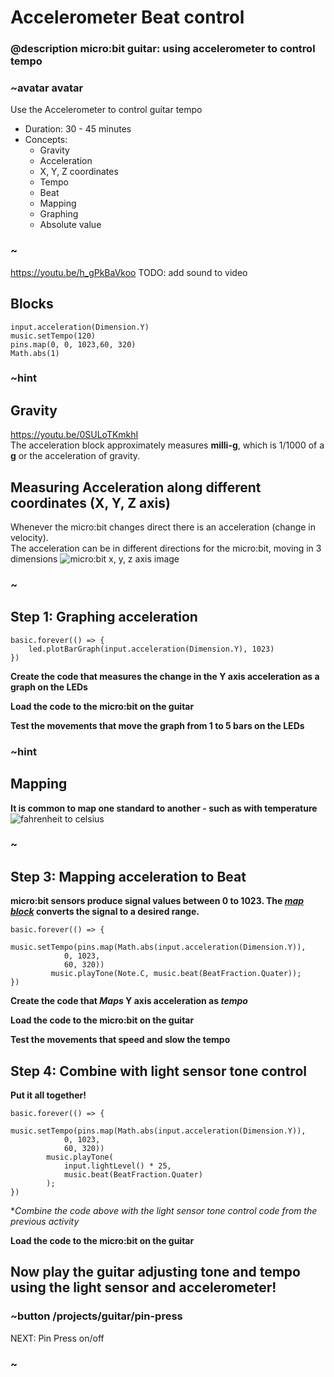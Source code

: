 # Accelerometer Beat control

### @description micro:bit guitar: using accelerometer to control tempo

### ~avatar avatar

Use the Accelerometer to control guitar tempo
* Duration: 30 - 45 minutes
* Concepts:
     * Gravity
     * Acceleration
     * X, Y, Z coordinates
     * Tempo
     * Beat
     * Mapping
     * Graphing
     * Absolute value

### ~


https://youtu.be/h_gPkBaVkoo
TODO: add sound to video
## Blocks

```cards
input.acceleration(Dimension.Y)
music.setTempo(120)
pins.map(0, 0, 1023,60, 320)
Math.abs(1)            
```

### ~hint  
## Gravity  

https://youtu.be/0SULoTKmkhI  
The acceleration block approximately measures **milli-g**, which is 1/1000 of a **g** or the 
acceleration of gravity. 

## Measuring Acceleration along different coordinates (X, Y, Z axis)  

Whenever the micro:bit changes direct there is an acceleration (change in velocity).  
The acceleration can be in different directions for the micro:bit, moving in 3 dimensions
![micro:bit x, y, z axis image](/static/mb/projects/guitar/accelleration_axis.png)  
### ~  

## Step 1: Graphing acceleration 
```blocks
basic.forever(() => {
    led.plotBarGraph(input.acceleration(Dimension.Y), 1023)
})
```
**Create the code that measures the change in the Y axis acceleration as a graph on the LEDs**  
  
**Load the code to the micro:bit on the guitar**  
  
**Test the movements that move the graph from 1 to 5 bars on the LEDs** 

### ~hint  
## Mapping  
**It is common to map one standard to another - such as with temperature**  
![fahrenheit to celsius](/static/mb/projects/guitar/mapanalogy.jpg)  

### ~

## Step 3: Mapping acceleration to Beat
**micro:bit sensors produce signal values between 0 to 1023. The *[map block](/reference/pins/map)* converts the signal to a desired range.**    
```blocks
basic.forever(() => {
        music.setTempo(pins.map(Math.abs(input.acceleration(Dimension.Y)),
            0, 1023,
            60, 320))
         music.playTone(Note.C, music.beat(BeatFraction.Quater));
})
```  
**Create the code that *Maps*  Y axis acceleration as *tempo***  
  
**Load the code to the micro:bit on the guitar**  
  
**Test the movements that speed and slow the tempo**  

## Step 4: Combine with light sensor tone control  
**Put it all together!**

```blocks
basic.forever(() => {
        music.setTempo(pins.map(Math.abs(input.acceleration(Dimension.Y)),
            0, 1023,
            60, 320))
        music.playTone(
            input.lightLevel() * 25,
            music.beat(BeatFraction.Quater)
        );
})
```  
**Combine the code above with the light sensor tone control code from the previous activity*  
  
**Load the code to the micro:bit on the guitar**  

##  Now play the guitar adjusting tone and tempo using the light sensor and accelerometer!

### ~button /projects/guitar/pin-press
NEXT: Pin Press on/off
### ~
